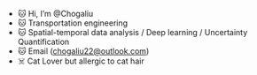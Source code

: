 - 🐱 Hi, I’m @Chogaliu
- 🐱 Transportation engineering
- 🐱 Spatial-temporal data analysis / Deep learning / Uncertainty Quantification
- 🐱 Email (chogaliu22@outlook.com)
- ☠️ Cat Lover but allergic to cat hair

<!---
Chogaliu/Chogaliu is a ✨ special ✨ repository because its `README.md` (this file) appears on your GitHub profile.
You can click the Preview link to take a look at your changes.
--->
